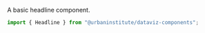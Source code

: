 A basic headline component.

```js
import { Headline } from "@urbaninstitute/dataviz-components";
```
